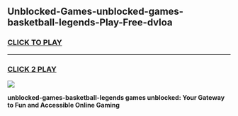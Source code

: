 
## Unblocked-Games-unblocked-games-basketball-legends-Play-Free-dvloa
<h3>
<a href="https://premium76.site?title=unblocked-games-basketball-legends&ref=20A">CLICK TO PLAY</a></h3>
<hr>

<h3>
<a href="https://premium76.site?title=unblocked-games-basketball-legends&ref=20A">CLICK 2 PLAY</a>
  
</h3>

<a href="https://premium76.site?title=unblocked-games-basketball-legends&ref=20A"><img src="https://clearcache.store/games.png"></a>


**unblocked-games-basketball-legends games unblocked: Your Gateway to Fun and Accessible Online Gaming**
